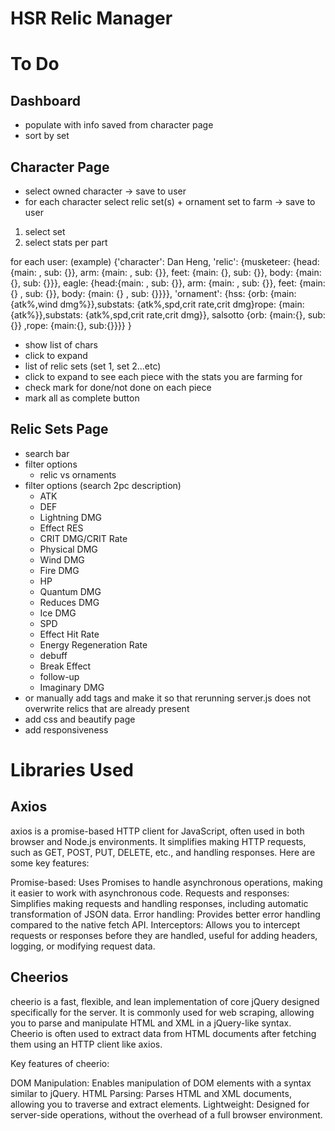 # HSR Relic Manager

# To Do

## Dashboard

- populate with info saved from character page
- sort by set

## Character Page

- select owned character -> save to user
- for each character select relic set(s) + ornament set to farm -> save to user

1. select set
2. select stats per part

for each user: (example)
{'character': Dan Heng,
'relic': {musketeer: {head:{main: , sub: {}}, arm: {main: , sub: {}}, feet: {main: {}, sub: {}}, body: {main: {}, sub: {}}},
eagle: {head:{main: , sub: {}}, arm: {main: , sub: {}}, feet: {main: {} , sub: {}}, body: {main: {} , sub: {}}}},
'ornament': {hss: {orb: {main: {atk%,wind dmg%}},substats: {atk%,spd,crit rate,crit dmg}rope: {main: {atk%}},substats: {atk%,spd,crit rate,crit dmg}}, salsotto {orb: {main:{}, sub:{}} ,rope: {main:{}, sub:{}}}}
}

- show list of chars
- click to expand
- list of relic sets (set 1, set 2...etc)
- click to expand to see each piece with the stats you are farming for
- check mark for done/not done on each piece
- mark all as complete button

## Relic Sets Page

- search bar
- filter options
  - relic vs ornaments
- filter options (search 2pc description)
  - ATK
  - DEF
  - Lightning DMG
  - Effect RES
  - CRIT DMG/CRIT Rate
  - Physical DMG
  - Wind DMG
  - Fire DMG
  - HP
  - Quantum DMG
  - Reduces DMG
  - Ice DMG
  - SPD
  - Effect Hit Rate
  - Energy Regeneration Rate
  - debuff
  - Break Effect
  - follow-up
  - Imaginary DMG
- or manually add tags and make it so that rerunning server.js does not overwrite relics that are already present
- add css and beautify page
- add responsiveness

# Libraries Used

## Axios

axios is a promise-based HTTP client for JavaScript, often used in both browser and Node.js environments. It simplifies making HTTP requests, such as GET, POST, PUT, DELETE, etc., and handling responses. Here are some key features:

Promise-based: Uses Promises to handle asynchronous operations, making it easier to work with asynchronous code.
Requests and responses: Simplifies making requests and handling responses, including automatic transformation of JSON data.
Error handling: Provides better error handling compared to the native fetch API.
Interceptors: Allows you to intercept requests or responses before they are handled, useful for adding headers, logging, or modifying request data.

## Cheerios

cheerio is a fast, flexible, and lean implementation of core jQuery designed specifically for the server. It is commonly used for web scraping, allowing you to parse and manipulate HTML and XML in a jQuery-like syntax. Cheerio is often used to extract data from HTML documents after fetching them using an HTTP client like axios.

Key features of cheerio:

DOM Manipulation: Enables manipulation of DOM elements with a syntax similar to jQuery.
HTML Parsing: Parses HTML and XML documents, allowing you to traverse and extract elements.
Lightweight: Designed for server-side operations, without the overhead of a full browser environment.
